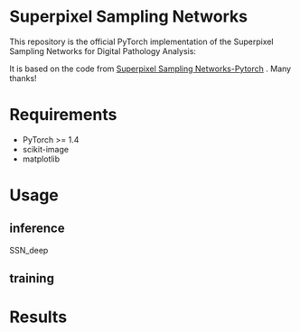 # Superpixel Sampling Networks
This repository is the official PyTorch implementation of the Superpixel Sampling Networks for Digital Pathology Analysis:

It is based on the code from [Superpixel Sampling Networks-Pytorch](https://github.com/perrying/ssn-pytorch) . Many thanks!

# Requirements
- PyTorch >= 1.4
- scikit-image
- matplotlib

# Usage
## inference

SSN_deep


## training


# Results
